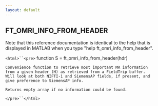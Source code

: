 ```yaml
---
layout: default
---
```


##  FT_OMRI_INFO_FROM_HEADER

Note that this reference documentation is identical to the help that is displayed in MATLAB when you type "help ft_omri_info_from_header".

`<html>``<pre>`
    function S = ft_omri_info_from_header(hdr)
 
    Convenience function to retrieve most important MR information
    from a given header (H) as retrieved from a FieldTrip buffer.
    Will look at both NIFTI-1 and SiemensAP fields, if present, and
    give preference to SiemensAP info.
 
    Returns empty array if no information could be found.
`</pre>``</html>`

